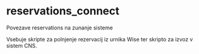 # reservations_connect
Povezave reservations na zunanje sisteme

Vsebuje skripte za polnjenje rezervacij iz urnika Wise ter skripto za izvoz v sistem CNS.
